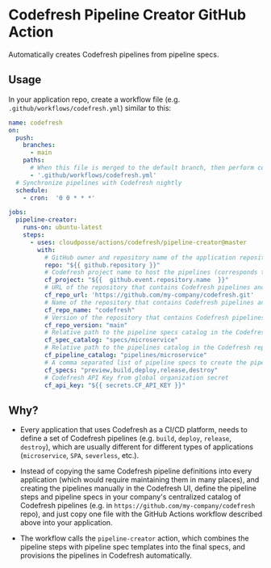 # Codefresh Pipeline Creator GitHub Action

Automatically creates Codefresh pipelines from pipeline specs.


## Usage

In your application repo, create a workflow file (e.g. `.github/workflows/codefresh.yml`) similar to this:

```yaml
name: codefresh
on:
  push:
    branches:
      - main
    paths:
      # When this file is merged to the default branch, then perform codefresh CRUD
      - '.github/workflows/codefresh.yml'
  # Synchronize pipelines with Codefresh nightly
  schedule:
    - cron:  '0 0 * * *'

jobs:
  pipeline-creator:
    runs-on: ubuntu-latest
    steps:
      - uses: cloudposse/actions/codefresh/pipeline-creator@master
        with:
          # GitHub owner and repository name of the application repository
          repo: "${{ github.repository }}"
          # Codefresh project name to host the pipelines (corresponds to GitHub repository name)
          cf_project: "${{  github.event.repository.name  }}"
          # URL of the repository that contains Codefresh pipelines and pipeline specs
          cf_repo_url: 'https://github.com/my-company/codefresh.git'
          # Name of the repository that contains Codefresh pipelines and pipeline specs
          cf_repo_name: "codefresh"
          # Version of the repository that contains Codefresh pipelines and pipeline specs
          cf_repo_version: "main"
          # Relative path to the pipeline specs catalog in the Codefresh repository
          cf_spec_catalog: "specs/microservice"
          # Relative path to the pipelines catalog in the Codefresh repository
          cf_pipeline_catalog: "pipelines/microservice"
          # A comma separated list of pipeline specs to create the pipelines from
          cf_specs: "preview,build,deploy,release,destroy"
          # Codefresh API Key from global organization secret
          cf_api_key: "${{ secrets.CF_API_KEY }}"
```


## Why?

  - Every application that uses Codefresh as a CI/CD platform, needs to define a set of Codefresh pipelines 
    (e.g. `build`, `deploy`, `release`, `destroy`),
    which are usually different for different types of applications (`microservice`, `SPA`, `severless`, etc.).
  

  - Instead of copying the same Codefresh pipeline definitions into every application (which would require maintaining them in many places), 
    and creating the pipelines manually in the Codefresh UI,
    define the pipeline steps and pipeline specs in your company's centralized catalog of Codefresh pipelines 
    (e.g. in `https://github.com/my-company/codefresh` repo), and just copy one 
    file with the GitHub Actions workflow described above into your application.
    

  - The workflow calls the `pipeline-creator` action, which combines the pipeline steps with pipeline spec templates 
    into the final specs, and provisions the pipelines in Codefresh automatically.
